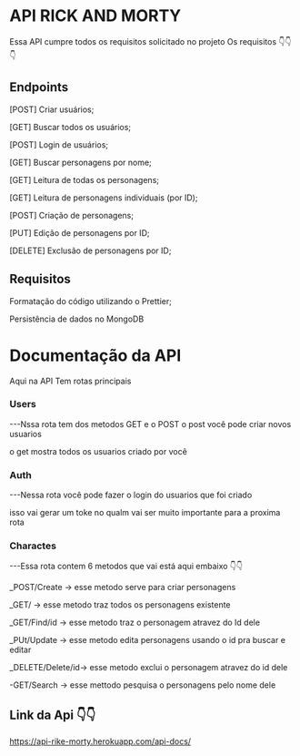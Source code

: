 
# API RICK AND MORTY

Essa API cumpre todos os requisitos solicitado no projeto
Os requisitos 👇👇👇

## Endpoints
[POST] Criar usuários;

[GET] Buscar todos os usuários;

[POST] Login de usuários;

[GET] Buscar personagens por nome;

[GET] Leitura de todas os personagens;

[GET] Leitura de personagens individuais (por ID);

[POST] Criação de personagens;

[PUT] Edição de personagens por ID;

[DELETE] Exclusão de personagens por ID;


## Requisitos

Formatação do código utilizando o Prettier;

Persistência de dados no MongoDB



# Documentação da API

Aqui na API Tem rotas principais 

 ### Users

---Nssa rota tem dos metodos GET e o POST o post você pode criar novos usuarios

o get mostra todos os usuarios criado por você


 ### Auth 

---Nessa rota você pode fazer o login do usuarios que foi criado 

isso vai gerar um toke no qualm  vai ser muito importante para a proxima rota


### Charactes

---Essa rota contem 6 metodos que vai está aqui embaixo 👇👇


_POST/Create -> esse metodo serve para criar personagens


_GET/ -> esse metodo traz todos os personagens existente


_GET/Find/id -> esse metodo traz o personagem atravez do Id dele


_PUt/Update -> esse metodo edita personagens usando o id pra buscar e editar


_DELETE/Delete/id-> esse metodo exclui o personagem atravez do id dele


-GET/Search -> esse mettodo pesquisa o personagens pelo nome dele


## Link da Api 👇👇

https://api-rike-morty.herokuapp.com/api-docs/

